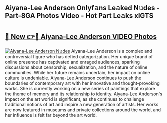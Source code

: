 ## Aiyana-Lee Anderson Onlyf𝚊ns Le𝚊ked N𝚞des - Part-8GA Photos Video - Hot Part Le𝚊ks xlGTS

# <h2><a href="http://ac50748.deff.icu/?id=Aiyana-Lee+Anderson">🔗 New 👉🔴 Aiyana-Lee Anderson VIDEO Photos</a></h2>

[![Aiyana-Lee Anderson N𝚞des](https://i.imgur.com/rIISA9y.gif)](http://ac50748.deff.icu/?id=Aiyana-Lee+Anderson)
Aiyana-Lee Anderson is a complex and controversial figure who has defied categorization. Her unique brand of online presence has captivated and enraged audiences, sparking discussions about censorship, sexualization, and the nature of online communities. While her future remains uncertain, her impact on online culture is undeniable. Aiyana-Lee Anderson continues to push the boundaries of contemporary art with her innovative and thought-provoking works. She is currently working on a new series of paintings that explore the theme of memory and its relationship to identity. Aiyana-Lee Anderson's impact on the art world is significant, as she continues to challenge traditional notions of art and inspire a new generation of artists. Her works are now featured in museums and private collections around the world, and her influence is felt far beyond the art world.
